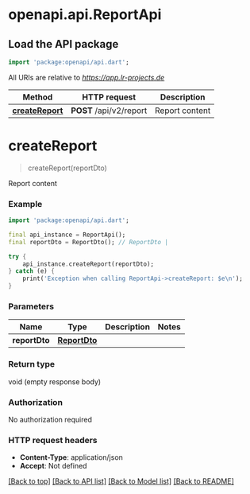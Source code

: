 # openapi.api.ReportApi

## Load the API package
```dart
import 'package:openapi/api.dart';
```

All URIs are relative to *https://app.lr-projects.de*

Method | HTTP request | Description
------------- | ------------- | -------------
[**createReport**](ReportApi.md#createreport) | **POST** /api/v2/report | Report content


# **createReport**
> createReport(reportDto)

Report content

### Example
```dart
import 'package:openapi/api.dart';

final api_instance = ReportApi();
final reportDto = ReportDto(); // ReportDto | 

try {
    api_instance.createReport(reportDto);
} catch (e) {
    print('Exception when calling ReportApi->createReport: $e\n');
}
```

### Parameters

Name | Type | Description  | Notes
------------- | ------------- | ------------- | -------------
 **reportDto** | [**ReportDto**](ReportDto.md)|  | 

### Return type

void (empty response body)

### Authorization

No authorization required

### HTTP request headers

 - **Content-Type**: application/json
 - **Accept**: Not defined

[[Back to top]](#) [[Back to API list]](../README.md#documentation-for-api-endpoints) [[Back to Model list]](../README.md#documentation-for-models) [[Back to README]](../README.md)

